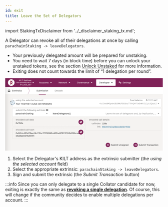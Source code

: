 ```yaml
---
id: exit
title: Leave the Set of Delegators
---
```


import StakingTxDisclaimer from '../_disclaimer_staking_tx.md';

A Delegator can revoke all of their delegations at once by calling `parachainStaking -> leaveDelegators`.
- Your previously delegated amount will be prepared for unstaking.
- You need to wait 7 days (in block time) before you can unlock your unstaked tokens, see the section [Unlock Unstaked](../05_unlock_unstaked.md) for more information.
- Exiting does not count towards the limit of “1 delegation per round”.

<StakingTxDisclaimer />

![](/img/chain/parachainStaking-leaveDelegators.png)

1. Select the Delegator's KILT address as the extrinsic submitter (the *using the selected account* field)
2. Select the appropriate extrinsic: `parachainStaking -> leaveDelegators`.
3. Sign and submit the extrinsic (the *Submit Transaction* button)

:::info
Since you can only delegate to a single Collator candidate for now, exiting is exactly the same as [**revoking a single delegation**](./04_revoke.md).
Of course, this will change if the community decides to enable multiple delegations per account.
:::